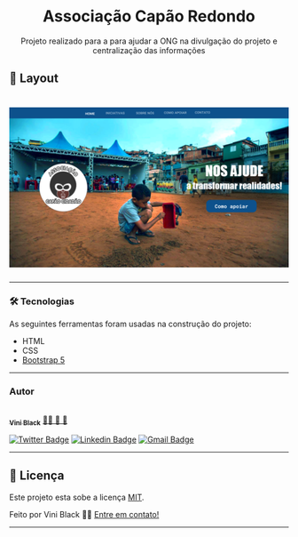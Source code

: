 <h1 align="center">
  Associação Capão Redondo
</h1>

<p align="center"> Projeto realizado para a para ajudar a ONG na divulgação do projeto e centralização das informações</p>

## 🎨 Layout

<h1 align="center">
  <img alt="página home" src="./wireframe/home.png" />
</h1>

---

### 🛠 Tecnologias

As seguintes ferramentas foram usadas na construção do projeto:

- HTML
- CSS
- [Bootstrap 5](https://getbootstrap.com/)

---

### Autor

<a href="https://github.com/viniblack">
 <img style="border-radius: 50%;" src="https://avatars.githubusercontent.com/u/51183682?s=460&u=c1f09414d262ca2e62a855b9406881a3a26b5e84&v=4" width="100px;" alt=""/>
 <br />
 <sub><b>Vini Black</b></sub></a> <a href="https://github.com/viniblack" title="GitHub">👨‍💻 🚀 🖤</a>

[![Twitter Badge](https://img.shields.io/badge/-@BlackVinii-1ca0f1?style=flat-square&labelColor=1ca0f1&logo=twitter&logoColor=white&link=https://twitter.com/BlackVinii)](https://twitter.com/BlackVinii) 
[![Linkedin Badge](https://img.shields.io/badge/-Vinicius-blue?style=flat-square&logo=Linkedin&logoColor=white&link=https://www.linkedin.com/in/viniblack/)](https://www.linkedin.com/in/viniblack/) 
[![Gmail Badge](https://img.shields.io/badge/-viniciusslsantana@gmail.com-c14438?style=flat-square&logo=Gmail&logoColor=white&link=mailto:viniciusslsantana@gmail.com)](mailto:viniciusslsantana@gmail.com)

---

## 📝 Licença

Este projeto esta sobe a licença [MIT](./LICENSE).

Feito por Vini Black 👋🏽 [Entre em contato!](https://www.linkedin.com/in/viniblack/)

---
